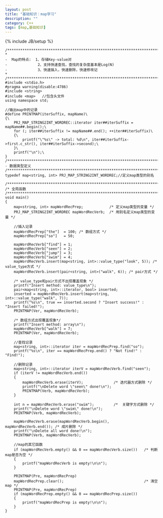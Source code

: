 ```yaml
---
layout: post
title: "基础知识：map学习"
description: ""
category: C++
tags: [map,基础知识]
---
```

{% include JB/setup %}


    /************************************************************************
    *
    -  Map的特点:  1、存储Key-value对
    -              2、支持快速查找，查找的复杂度基本是Log(N)
    -              3、快速插入，快速删除，快速修改记
    *
    /************************************************************************/
    #include <stdio.h>
    #pragma warning(disable:4786)
    #include <string>
    #include <map>   //包含头文件
    using namespace std;

    //输出map中的记录
    #define PRINTMAP(iterSuffix, mapName)\
    {\
        PRJ_MAP_STRING2INT_WORDREC::iterator iter##iterSuffix = mapName##.begin();\
        for (; iter##iterSuffix != mapName##.end(); ++iter##iterSuffix)\
        {\
            printf("\"%s\" -> total: %d\n", iter##iterSuffix->first.c_str(), iter##iterSuffix->second);\
        }\
        printf("\n");\
    }
    /************************************************************************
    - 数据类型定义
    /************************************************************************/
    typedef map<string, int> PRJ_MAP_STRING2INT_WORDREC;//定义map类型的别名

    /************************************************************************/
    /* 全局函数
    /************************************************************************/
    void main()
    {
        map<string, int> mapWordRecPrep;            /* 定义map类型的变量 */
        PRJ_MAP_STRING2INT_WORDREC mapWordRecVerb;  /* 用别名定义map类型的变量 */

        //插入记录
        mapWordRecPrep["the"]  = 100; /* 数组方式 */
        mapWordRecPrep["so"]   = 50;

        mapWordRecVerb["find"] = 1;
        mapWordRecVerb["seen"] = 2;
        mapWordRecVerb["jump"] = 3;
        mapWordRecVerb["swim"] = 4;
        mapWordRecVerb.insert(map<string, int>::value_type("look", 5)); /* value_type方式 */
        mapWordRecVerb.insert(pair<string, int>("walk", 6)); /* pair方式 */

        /* value_type和pair方式不出现覆盖现象 */
        printf("Insert method: value_type\n");
        pair<map<string, int>::iterator, bool> inserted;
        inserted = mapWordRecVerb.insert(map<string, int>::value_type("walk", 7));
        printf("%s\n", true == inserted.second ? "Insert success!" : "Insert failed!");
        PRINTMAP(Ver, mapWordRecVerb);

        /* 数组方式出现覆盖现象*/
        printf("Insert method: array\n");
        mapWordRecVerb["walk"] = 7;
        PRINTMAP(Ver, mapWordRecVerb);

        //查找记录
        map<string, int>::iterator iter = mapWordRecPrep.find("so");
        printf("%s\n", iter == mapWordRecPrep.end() ? "Not find!" : "Find!");

        //删除记录
        map<string, int>::iterator iterV = mapWordRecVerb.find("seen");
        if (iterV != mapWordRecVerb.end())
        {
            mapWordRecVerb.erase(iterV);              /* 迭代器方式删除 */
            printf("\nDelete word \"seen\" done!\n");
            PRINTMAP(Verb, mapWordRecVerb);
        }

        int n = mapWordRecVerb.erase("swim");         /*  关键字方式删除 */
        printf("\nDelete word \"swim\" done!\n");
        PRINTMAP(Verb, mapWordRecVerb);

        mapWordRecVerb.erase(mapWordRecVerb.begin(), mapWordRecVerb.end()); /* 成片删除 */
        printf("\nDelete all word done!\n");
        PRINTMAP(Verb, mapWordRecVerb);

        //map的其它函数
        if (mapWordRecVerb.empty() && 0 == mapWordRecVerb.size())   /* 判断map是否为空 */
        {
            printf("mapWordRecVerb is empty!\n\n");
        }

        PRINTMAP(Pre, mapWordRecPrep)
        mapWordRecPrep.clear();                                     /* 清空map */
        PRINTMAP(Pre, mapWordRecPrep)
        if (mapWordRecPrep.empty() && 0 == mapWordRecPrep.size())
        {
            printf("mapWordRecPrep is empty!\n\n");
        }
    }